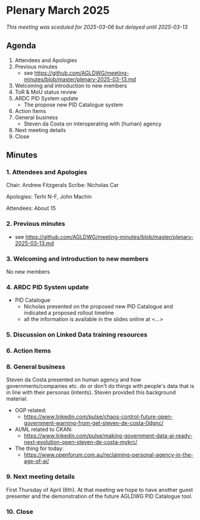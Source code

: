 # Plenary March 2025

_This meeting was sceduled for 2025-03-06 but delayed until 2025-03-13_

## Agenda

1. Attendees and Apologies
2. Previous minutes
   * see https://github.com/AGLDWG/meeting-minutes/blob/master/plenary-2025-03-13.md
3. Welcoming and introduction to new members
4. ToR & MoU status review
5. ARDC PID System update
   * The propose new PID Catalogue system
7. Action Items
8. General business
    * Steven da Costa on interoperating with (human) agency
9. Next meeting details
10. Close

## Minutes

### 1. Attendees and Apologies

Chair: Andrew Fitzgerals
Scribe: Nicholas Car

Apologies: Terhi N-F, John Machin

Attendees: About 15

### 2. Previous minutes

* see https://github.com/AGLDWG/meeting-minutes/blob/master/plenary-2025-03-13.md
     
### 3. Welcoming and introduction to new members

No new members

### 4. ARDC PID System update

* PID Catalogue
    * Nicholas presented on the proposed new PID Catalogue and indicated a proposed rollout timeline
    * all the information is available in the slides online at <...>

### 5. Discussion on Linked Data training resources

  

### 6. Action Items

### 8. General business

Steven da Costa presented on human agency and how governments/companies etc. do or don't do things with people's data that is in line with their personas (intents). Steven provided this background material:

* OGP related:
    * https://www.linkedin.com/pulse/chaos-control-future-open-government-warning-from-get-steven-de-costa-0dgnc/
* AI/ML related to CKAN:
    * https://www.linkedin.com/pulse/making-government-data-ai-ready-next-evolution-open-steven-de-costa-mykrc/
* The thing for today:
    * https://www.openforum.com.au/reclaiming-personal-agency-in-the-age-of-ai/

### 9. Next meeting details

First Thursday of April (6th). At that meeting we hope to have another guest presenter and the demonstration of the future AGLDWG PID Catalogue tool.

### 10. Close
